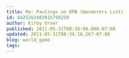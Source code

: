 ```yaml
---
title: Re: Paulings on OPB (Wanderers List)
id: 6425263983915758258
author: Kirby Urner
published: 2011-05-31T00:38:00.000-07:00
updated: 2011-05-31T00:39:18.267-07:00
blog: world_game
tags: 
---
```


